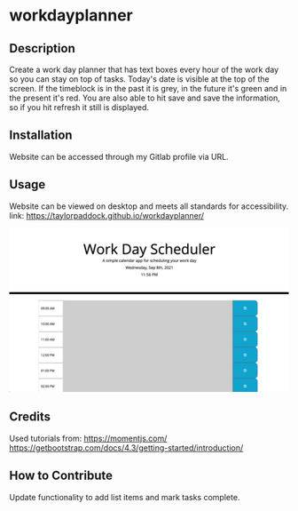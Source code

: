 # workdayplanner

## Description

Create a work day planner that has text boxes every hour of the work day so you can stay on top of tasks. Today's date is visible at the top of the screen. If the timeblock is in the past it is grey, in the future it's green and in the present it's red. You are also able to hit save and save the information, so if you hit refresh it still is displayed.

## Installation

Website can be accessed through my Gitlab profile via URL.

## Usage

Website can be viewed on desktop and meets all standards for accessibility.
link: https://taylorpaddock.github.io/workdayplanner/

![website screenshot](./assets/images/workdayplanner.png)

## Credits

Used tutorials from:
https://momentjs.com/
https://getbootstrap.com/docs/4.3/getting-started/introduction/

## How to Contribute

Update functionality to add list items and mark tasks complete.

